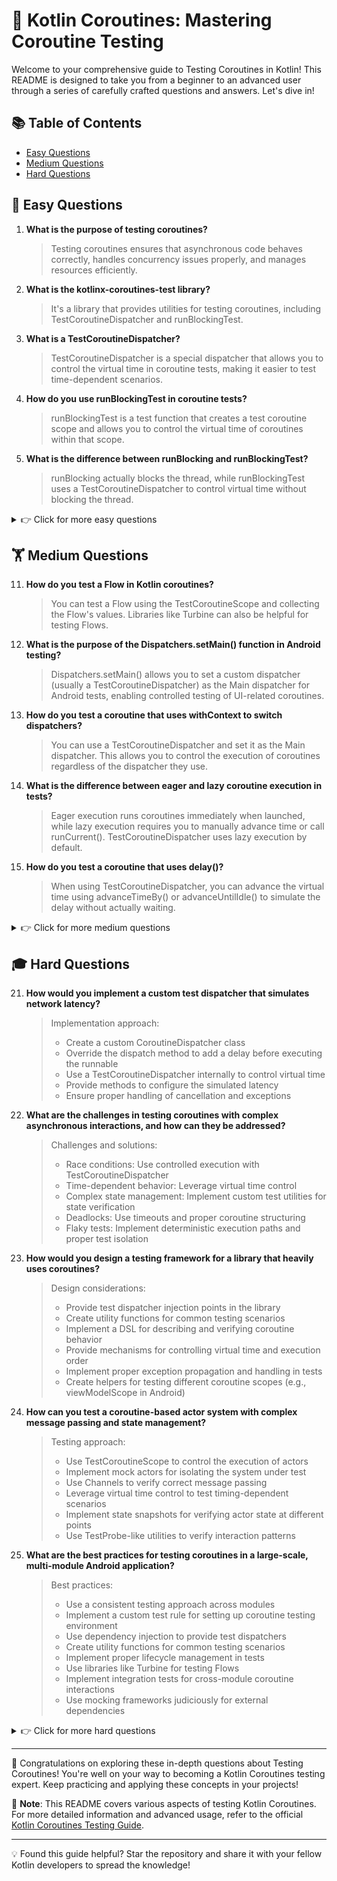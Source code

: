 # 🚀 Kotlin Coroutines: Mastering Coroutine Testing

Welcome to your comprehensive guide to Testing Coroutines in Kotlin! This README is designed to take you from a beginner to an advanced user through a series of carefully crafted questions and answers. Let's dive in!

## 📚 Table of Contents

- [Easy Questions](#-easy-questions)
- [Medium Questions](#-medium-questions)
- [Hard Questions](#-hard-questions)

## 🌱 Easy Questions

1. **What is the purpose of testing coroutines?**
   > Testing coroutines ensures that asynchronous code behaves correctly, handles concurrency issues properly, and manages resources efficiently.

2. **What is the kotlinx-coroutines-test library?**
   > It's a library that provides utilities for testing coroutines, including TestCoroutineDispatcher and runBlockingTest.

3. **What is a TestCoroutineDispatcher?**
   > TestCoroutineDispatcher is a special dispatcher that allows you to control the virtual time in coroutine tests, making it easier to test time-dependent scenarios.

4. **How do you use runBlockingTest in coroutine tests?**
   > runBlockingTest is a test function that creates a test coroutine scope and allows you to control the virtual time of coroutines within that scope.

5. **What is the difference between runBlocking and runBlockingTest?**
   > runBlocking actually blocks the thread, while runBlockingTest uses a TestCoroutineDispatcher to control virtual time without blocking the thread.

<details>
<summary>👉 Click for more easy questions</summary>

6. **How do you test a suspend function?**
   > You can test a suspend function by calling it within a runBlockingTest block or by using a TestCoroutineScope.

7. **What is a TestCoroutineScope?**
   > TestCoroutineScope is a coroutine scope that uses TestCoroutineDispatcher, allowing you to control the execution of coroutines in tests.

8. **How do you advance time in a coroutine test?**
   > You can advance time in a coroutine test using methods like advanceTimeBy() or advanceUntilIdle() on the TestCoroutineDispatcher.

9. **What is the purpose of the pauseDispatcher() function in testing?**
   > pauseDispatcher() pauses the execution of the TestCoroutineDispatcher, allowing you to control when coroutines resume execution.

10. **How do you test exception handling in coroutines?**
    > You can use assertThrows or try-catch blocks within a runBlockingTest to verify that the correct exceptions are thrown.

</details>

## 🏋️ Medium Questions

11. **How do you test a Flow in Kotlin coroutines?**
    > You can test a Flow using the TestCoroutineScope and collecting the Flow's values. Libraries like Turbine can also be helpful for testing Flows.

12. **What is the purpose of the Dispatchers.setMain() function in Android testing?**
    > Dispatchers.setMain() allows you to set a custom dispatcher (usually a TestCoroutineDispatcher) as the Main dispatcher for Android tests, enabling controlled testing of UI-related coroutines.

13. **How do you test a coroutine that uses withContext to switch dispatchers?**
    > You can use a TestCoroutineDispatcher and set it as the Main dispatcher. This allows you to control the execution of coroutines regardless of the dispatcher they use.

14. **What is the difference between eager and lazy coroutine execution in tests?**
    > Eager execution runs coroutines immediately when launched, while lazy execution requires you to manually advance time or call runCurrent(). TestCoroutineDispatcher uses lazy execution by default.

15. **How do you test a coroutine that uses delay()?**
    > When using TestCoroutineDispatcher, you can advance the virtual time using advanceTimeBy() or advanceUntilIdle() to simulate the delay without actually waiting.

<details>
<summary>👉 Click for more medium questions</summary>

16. **How do you test a coroutine that uses a timeout?**
    > You can use advanceTimeBy() to simulate the passage of time and test both scenarios where the timeout is reached and where it isn't.

17. **What is the purpose of the runTest function introduced in kotlinx-coroutines-test 1.6.0?**
    > runTest is an improved version of runBlockingTest that provides better support for testing suspend functions and offers more precise control over the test coroutine scope.

18. **How do you test a coroutine that uses supervisorScope?**
    > You can create a TestCoroutineScope with a SupervisorJob and use it to launch your coroutines. This allows you to test the behavior of coroutines within a supervisor scope.

19. **What is the purpose of the UnconfinedTestDispatcher?**
    > UnconfinedTestDispatcher is a dispatcher that immediately executes coroutines, which can be useful for testing scenarios where you want tasks to complete eagerly.

20. **How do you test a coroutine that uses a Channel?**
    > You can use a TestCoroutineScope to launch coroutines that send to and receive from the Channel. You can then use assertions to verify the correct values are sent and received.

</details>

## 🎓 Hard Questions

21. **How would you implement a custom test dispatcher that simulates network latency?**
    > Implementation approach:
    > - Create a custom CoroutineDispatcher class
    > - Override the dispatch method to add a delay before executing the runnable
    > - Use a TestCoroutineDispatcher internally to control virtual time
    > - Provide methods to configure the simulated latency
    > - Ensure proper handling of cancellation and exceptions

22. **What are the challenges in testing coroutines with complex asynchronous interactions, and how can they be addressed?**
    > Challenges and solutions:
    > - Race conditions: Use controlled execution with TestCoroutineDispatcher
    > - Time-dependent behavior: Leverage virtual time control
    > - Complex state management: Implement custom test utilities for state verification
    > - Deadlocks: Use timeouts and proper coroutine structuring
    > - Flaky tests: Implement deterministic execution paths and proper test isolation

23. **How would you design a testing framework for a library that heavily uses coroutines?**
    > Design considerations:
    > - Provide test dispatcher injection points in the library
    > - Create utility functions for common testing scenarios
    > - Implement a DSL for describing and verifying coroutine behavior
    > - Provide mechanisms for controlling virtual time and execution order
    > - Implement proper exception propagation and handling in tests
    > - Create helpers for testing different coroutine scopes (e.g., viewModelScope in Android)

24. **How can you test a coroutine-based actor system with complex message passing and state management?**
    > Testing approach:
    > - Use TestCoroutineScope to control the execution of actors
    > - Implement mock actors for isolating the system under test
    > - Use Channels to verify correct message passing
    > - Leverage virtual time control to test timing-dependent scenarios
    > - Implement state snapshots for verifying actor state at different points
    > - Use TestProbe-like utilities to verify interaction patterns

25. **What are the best practices for testing coroutines in a large-scale, multi-module Android application?**
    > Best practices:
    > - Use a consistent testing approach across modules
    > - Implement a custom test rule for setting up coroutine testing environment
    > - Use dependency injection to provide test dispatchers
    > - Create utility functions for common testing scenarios
    > - Implement proper lifecycle management in tests
    > - Use libraries like Turbine for testing Flows
    > - Implement integration tests for cross-module coroutine interactions
    > - Use mocking frameworks judiciously for external dependencies

<details>
<summary>👉 Click for more hard questions</summary>

26. **How would you implement a test double for a coroutine-based caching system with complex eviction policies?**
    > Implementation approach:
    > - Create a mock cache implementation that uses coroutines
    > - Use a TestCoroutineScope to control the execution of cache operations
    > - Implement configurable delays for cache hits and misses
    > - Provide methods to manipulate the cache state during tests
    > - Implement verifiable eviction policies using virtual time control
    > - Use Channels or StateFlow to represent cache updates

27. **What are the challenges in testing a distributed system that uses coroutines for concurrency, and how can they be addressed?**
    > Challenges and solutions:
    > - Network failures: Implement network simulation in test dispatchers
    > - Timing issues: Use virtual time control and deterministic execution
    > - State inconsistencies: Implement global state verification mechanisms
    > - Scalability testing: Create test utilities for simulating large numbers of coroutines
    > - Fault tolerance: Implement chaos testing approaches with coroutine cancellation

28. **How can you implement a custom test runner that provides fine-grained control over coroutine execution and scheduling?**
    > Implementation approach:
    > - Create a custom TestCoroutineDispatcher with enhanced control features
    > - Implement a test runner that uses this dispatcher
    > - Provide APIs for step-by-step execution of coroutines
    > - Implement mechanisms for inspecting coroutine state and call stacks
    > - Create utilities for manipulating the coroutine execution order
    > - Integrate with existing test frameworks like JUnit

29. **What are the best practices for performance testing of coroutine-heavy applications?**
    > Best practices:
    > - Use realistic data sets and workloads
    > - Implement custom dispatchers for simulating different device capabilities
    > - Use profiling tools to identify bottlenecks in coroutine execution
    > - Test with various coroutine configurations (e.g., different numbers of threads)
    > - Implement stress tests with large numbers of concurrent coroutines
    > - Use benchmarking libraries compatible with coroutines
    > - Test for memory leaks in long-running coroutine scenarios

30. **How would you design a system for testing complex Flow transformations and custom operators?**
    > Design considerations:
    > - Implement a DSL for describing expected Flow behavior
    > - Create custom test operators for verifying Flow emissions
    > - Use TestCoroutineScope for controlling Flow execution
    > - Implement utilities for simulating backpressure and slow collectors
    > - Create helpers for testing custom Flow operators
    > - Implement property-based testing for Flow transformations
    > - Provide mechanisms for visualizing and debugging Flow execution in tests

</details>

---

🎉 Congratulations on exploring these in-depth questions about Testing Coroutines! You're well on your way to becoming a Kotlin Coroutines testing expert. Keep practicing and applying these concepts in your projects!

📌 **Note**: This README covers various aspects of testing Kotlin Coroutines. For more detailed information and advanced usage, refer to the official [Kotlin Coroutines Testing Guide](https://kotlinlang.org/docs/coroutines-testing.html).

---

💡 Found this guide helpful? Star the repository and share it with your fellow Kotlin developers to spread the knowledge!

